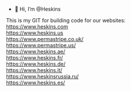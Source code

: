- 👋 Hi, I’m @Heskins

This is my GIT for building code for our websites:<br />
https://www.heskins.com<br />
https://www.heskins.us<br />
https://www.permastripe.co.uk/<br />
https://www.permastripe.us/<br />
https://www.heskins.ae/<br />
https://www.heskins.fr/<br />
https://www.heskins.de/<br />
https://www.heskins.it/<br />
https://www.heskinsrussia.ru/<br />
https://www.heskins.es/<br />

<!---
Heskins/Heskins is a ✨ special ✨ repository because its `README.md` (this file) appears on your GitHub profile.
You can click the Preview link to take a look at your changes.
--->
